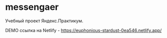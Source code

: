 # messengaer

Учебный проект Яндекс.Практикум.

DEMO
ссылка на Netlify - https://euphonious-stardust-0ea546.netlify.app/
